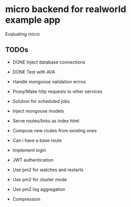 micro backend for realworld example app
=======================================

Evaluating micro

## TODOs

- DONE Inject database connections
- DONE Test with AVA

- Handle mongoose validation errros
- Proxy/Make http requests to other services
- Solution for scheduled jobs
- Inject mongoose models
- Serve routes/links as index html
- Compose new routes from existing ones
- Can i have a base route
- Implement login
- JWT authentication
- Use pm2 for watches and restarts
- Use pm2 for cluster mode
- Use pm2 log aggregation
- Compression